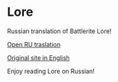 # Lore
Russian translation of Battlerite Lore!

[Open RU traslation](https://battlerite-ru.github.io/lore/)

[Original site in English](https://lore.battlerite.com)

Enjoy reading Lore on Russian!
